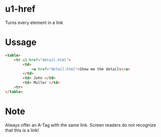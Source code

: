 # u1-href
Turns every element in a link

# Ussage

```html
<table>
    <tr u1-href="detail.html">
        <td>
            <a href="detail.html">Show me the details</a>
        </td>
        <td> John </td>
        <td> Muller </td>
    <tr>
</table>
```


# Note
Always offer an A-Tag with the same link. Screen readers do not recognize that this is a link!
